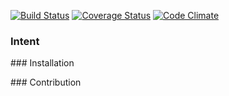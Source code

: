 [![Build Status](https://travis-ci.org/pratik60/fpl.svg?branch=master)](https://travis-ci.org/pratik60/fpl)
[![Coverage Status](https://coveralls.io/repos/github/pratik60/fpl/badge.svg?branch=master)](https://coveralls.io/github/pratik60/fpl?branch=master)
[![Code Climate](https://codeclimate.com/github/pratik60/fpl/badges/gpa.svg)](https://codeclimate.com/github/pratik60/fpl)


### Intent

### Installation

### Contribution
